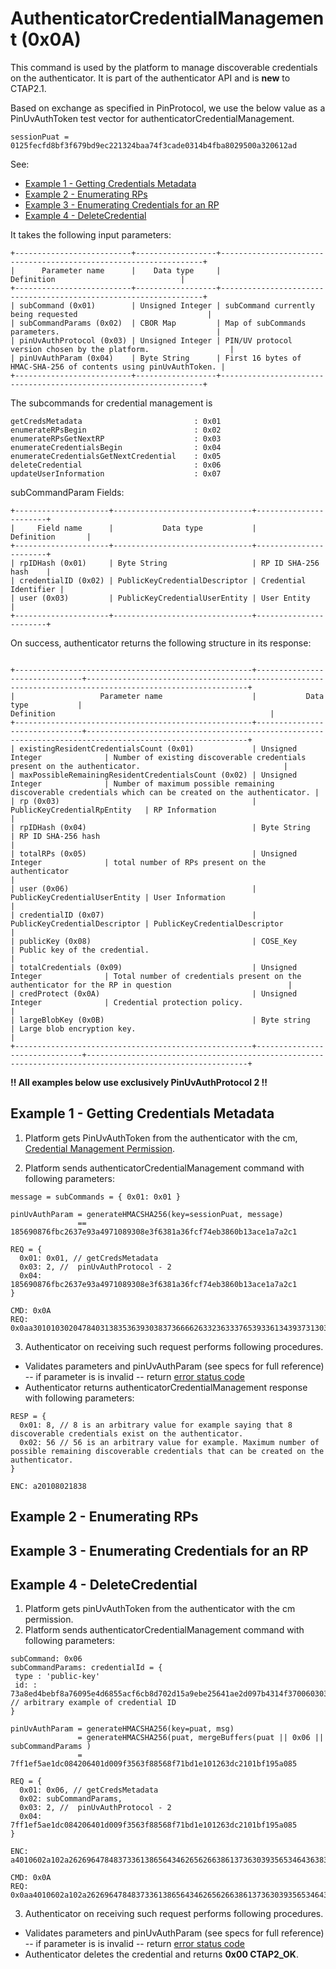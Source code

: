 # AuthenticatorCredentialManagement (0x0A)

This command is used by the platform to manage discoverable credentials on the authenticator. It is part of the authenticator API and is **new** to CTAP2.1. 

Based on exchange as specified in PinProtocol, we use the below value as a PinUvAuthToken test vector for authenticatorCredentialManagement.
```
sessionPuat = 0125fecfd8bf3f679bd9ec221324baa74f3cade0314b4fba8029500a320612ad
```

See:

- [Example 1 - Getting Credentials Metadata](#example-1---getting-credentials-metadata)
- [Example 2 - Enumerating RPs](#example-2---enumerating-rps)
- [Example 3 - Enumerating Credentials for an RP](#example-3---enumerating-credentials-for-an-rp)
- [Example 4 - DeleteCredential](#example-4---deletecredential)

It takes the following input parameters:

```
+--------------------------+------------------+------------------------------------------------------------------+
|      Parameter name      |    Data type     |                            Definition                            |
+--------------------------+------------------+------------------------------------------------------------------+
| subCommand (0x01)        | Unsigned Integer | subCommand currently being requested                             |
| subCommandParams (0x02)  | CBOR Map         | Map of subCommands parameters.                                   |
| pinUvAuthProtocol (0x03) | Unsigned Integer | PIN/UV protocol version chosen by the platform.                  |
| pinUvAuthParam (0x04)    | Byte String      | First 16 bytes of HMAC-SHA-256 of contents using pinUvAuthToken. |
+--------------------------+------------------+------------------------------------------------------------------+
```

The subcommands for credential management is 
```
getCredsMetadata                         : 0x01
enumerateRPsBegin                        : 0x02
enumerateRPsGetNextRP                    : 0x03
enumerateCredentialsBegin                : 0x04
enumerateCredentialsGetNextCredential    : 0x05
deleteCredential                         : 0x06
updateUserInformation                    : 0x07
```

subCommandParam Fields:

```
+---------------------+-------------------------------+-----------------------+
|     Field name      |           Data type           |      Definition       |
+---------------------+-------------------------------+-----------------------+
| rpIDHash (0x01)     | Byte String                   | RP ID SHA-256 hash    |
| credentialID (0x02) | PublicKeyCredentialDescriptor | Credential Identifier |
| user (0x03)         | PublicKeyCredentialUserEntity | User Entity           |
+---------------------+-------------------------------+-----------------------+
```

On success, authenticator returns the following structure in its response:
```

+-----------------------------------------------------+-------------------------------+----------------------------------------------------------------------------------------------------------+
|                   Parameter name                    |           Data type           |                                                Definition                                                |
+-----------------------------------------------------+-------------------------------+----------------------------------------------------------------------------------------------------------+
| existingResidentCredentialsCount (0x01)             | Unsigned Integer              | Number of existing discoverable credentials present on the authenticator.                                |
| maxPossibleRemainingResidentCredentialsCount (0x02) | Unsigned Integer              | Number of maximum possible remaining discoverable credentials which can be created on the authenticator. |
| rp (0x03)                                           | PublicKeyCredentialRpEntity   | RP Information                                                                                           |
| rpIDHash (0x04)                                     | Byte String                   | RP ID SHA-256 hash                                                                                       |
| totalRPs (0x05)                                     | Unsigned Integer              | total number of RPs present on the authenticator                                                         |
| user (0x06)                                         | PublicKeyCredentialUserEntity | User Information                                                                                         |
| credentialID (0x07)                                 | PublicKeyCredentialDescriptor | PublicKeyCredentialDescriptor                                                                            |
| publicKey (0x08)                                    | COSE_Key                      | Public key of the credential.                                                                            |
| totalCredentials (0x09)                             | Unsigned Integer              | Total number of credentials present on the authenticator for the RP in question                          |
| credProtect (0x0A)                                  | Unsigned Integer              | Credential protection policy.                                                                            |
| largeBlobKey (0x0B)                                 | Byte string                   | Large blob encryption key.                                                                               |
+-----------------------------------------------------+-------------------------------+----------------------------------------------------------------------------------------------------------+

```

**!! All examples below use exclusively PinUvAuthProtocol 2 !!**

## Example 1 - Getting Credentials Metadata

1. Platform gets PinUvAuthToken from the authenticator with the cm, [Credential Management Permission](https://github.com/WebAuthnWorks/CTAP2.1-Migration-Guide/blob/main/Protocol/PinProtocol/2.md#get-pinuvauthtoken-with-permissions).
 
2. Platform sends authenticatorCredentialManagement command with following parameters:
```
message = subCommands = { 0x01: 0x01 }

pinUvAuthParam = generateHMACSHA256(key=sessionPuat, message)
               == 185690876fbc2637e93a4971089308e3f6381a36fcf74eb3860b13ace1a7a2c1
               
REQ = {
  0x01: 0x01, // getCredsMetadata 
  0x03: 2, //  pinUvAuthProtocol - 2
  0x04: 185690876fbc2637e93a4971089308e3f6381a36fcf74eb3860b13ace1a7a2c1
}

CMD: 0x0A
REQ: 0x0aa30101030204784031383536393038373666626332363337653933613439373130383933303865336636333831613336666366373465623338363062313361636531613761326331
```

3. Authenticator on receiving such request performs following procedures.
  - Validates parameters and pinUvAuthParam (see specs for full reference) -- if parameter is is invalid -- return [error status code](https://fidoalliance.org/specs/fido-v2.1-ps-20210615/fido-client-to-authenticator-protocol-v2.1-ps-20210615.html#error-responses)
  - Authenticator returns authenticatorCredentialManagement response with following parameters:
```
RESP = {
  0x01: 8, // 8 is an arbitrary value for example saying that 8 discoverable credentials exist on the authenticator.
  0x02: 56 // 56 is an arbitrary value for example. Maximum number of possible remaining discoverable credentials that can be created on the authenticator. 
}

ENC: a20108021838
```
 
## Example 2 - Enumerating RPs


## Example 3 - Enumerating Credentials for an RP


## Example 4 - DeleteCredential

1. Platform gets pinUvAuthToken from the authenticator with the cm permission.
2. Platform sends authenticatorCredentialManagement command with following parameters:
```
subCommand: 0x06
subCommandParams: credentialId = {
 type : 'public-key'
 id: : 73a8ed4bebf8a76095e4d6855acf6cb8d702d15a9ebe25641ae2d097b4314f3700603030 // arbitrary example of credential ID 
}

pinUvAuthParam = generateHMACSHA256(key=puat, msg)
               = generateHMACSHA256(puat, mergeBuffers(puat || 0x06 || subCommandParams )
               = 7ff1ef5ae1dc084206401d009f3563f88568f71bd1e101263dc2101bf195a085
               
REQ = {
  0x01: 0x06, // getCredsMetadata 
  0x02: subCommandParams,
  0x03: 2, //  pinUvAuthProtocol - 2
  0x04: 7ff1ef5ae1dc084206401d009f3563f88568f71bd1e101263dc2101bf195a085
}

ENC: a4010602a102a2626964784837336138656434626562663861373630393565346436383535616366366362386437303264313561396562653235363431616532643039376234333134663337303036303330333064747970656a7075626c69632d6b6579030204784037666631656635616531646330383432303634303164303039663335363366383835363866373162643165313031323633646332313031626631393561303835

CMD: 0x0A
REQ: 0x0aa4010602a102a2626964784837336138656434626562663861373630393565346436383535616366366362386437303264313561396562653235363431616532643039376234333134663337303036303330333064747970656a7075626c69632d6b6579030204784037666631656635616531646330383432303634303164303039663335363366383835363866373162643165313031323633646332313031626631393561303835
```

3. Authenticator on receiving such request performs following procedures.
  - Validates parameters and pinUvAuthParam (see specs for full reference) -- if parameter is is invalid -- return [error status code](https://fidoalliance.org/specs/fido-v2.1-ps-20210615/fido-client-to-authenticator-protocol-v2.1-ps-20210615.html#error-responses)
  - Authenticator deletes the credential and returns **0x00 CTAP2_OK**.

